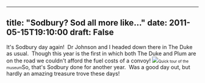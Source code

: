 
---
title: "Sodbury? Sod all more like..."
date: 2011-05-15T19:10:00
draft: False
---

It's Sodbury day again!  Dr Johnson and I headed down there in The Duke as usual.  Though this year is the first in which both The Duke and Plum are on the road we couldn't afford the fuel costs of a convoy! 
<a href="http://4.bp.blogspot.com/-3REzR9rNxhs/TdAdBYDml3I/AAAAAAAACSs/7nonAtQ8-Ng/s1600/IMG_0536.JPG"><img src="http://4.bp.blogspot.com/-3REzR9rNxhs/TdAdBYDml3I/AAAAAAAACSs/7nonAtQ8-Ng/s320/IMG_0536.JPG"/></a><span style="font-size: x-small;">Quick tour of the museum</span>﻿So, that's Sodbury done for another year.  Was a good day out, but hardly an amazing treasure trove these days!